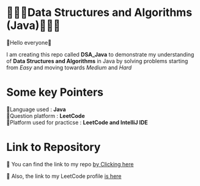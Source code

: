 # 👨🏻‍💻Data Structures and Algorithms (Java)👨🏻‍💻

<p>🚀Hello everyone🚀</p>

<p>I am creating this repo called <b>DSA_Java</b> to demonstrate my understanding of <b>Data Structures and Algorithms</b> in Java by solving problems starting from <i>Easy</i> and moving towards <i>Medium</i> and <i>Hard</i></p>

# Some key Pointers

📌Language used : <b>Java</b><br>
📌Question platform : <b>LeetCode</b><br>
📌Platform used for practicse : <b>LeetCode and IntelliJ IDE</b><br>

# Link to Repository 

🔗 You can find the link to my repo <a link href = "https://github.com/VenkatachalamG/DSA_Java">by Clicking here</a>

🔗 Also, the link to my LeetCode profile <a link href = "https://leetcode.com/u/veenagopal02/">is here</a>
